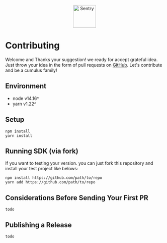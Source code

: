 <p align="center">
  <p align="center">
    <a href="https://cumulus.tophat.cloud" target="_blank">
      <img src="https://jinui.s3.ap-northeast-2.amazonaws.com/tophat/logo.png" alt="Sentry" height="72">
    </a>
  </p>
</p>

# Contributing

Welcome and Thanks your suggestion! we ready for accept grateful idea.
Just throw your idea in the form of pull requests on [GitHub](https://github.com/tophat-cloud/tophat-cumulus-sdk).
Let's contribute and be a cumulus family!


## Environment

- node v14.16^
- yarn v1.22^


## Setup
```
npm install
yarn install
```


## Running SDK (via fork)

If you want to testing your version. you can just fork this repository and install your test project like belows:

```
npm install https://github.com/path/to/repo
yarn add https://github.com/path/to/repo
```

## Considerations Before Sending Your First PR
```
todo
```

## Publishing a Release
```
todo
```
